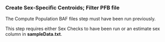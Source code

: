 ### Create Sex-Specific Centroids; Filter PFB file

The Compute Population BAF files step must have been run previously.

This step requires either Sex Checks to have been run or an estimate sex column in **sampleData.txt**.

